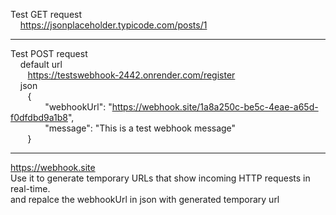 Test GET request  
&nbsp;&nbsp;&nbsp;&nbsp;https://jsonplaceholder.typicode.com/posts/1
*******************************************************************
Test POST request  
&nbsp;&nbsp;&nbsp;&nbsp;default url  
&nbsp;&nbsp;&nbsp;&nbsp;&nbsp;&nbsp;&nbsp;https://testswebhook-2442.onrender.com/register  
&nbsp;&nbsp;&nbsp;&nbsp;json   
&nbsp;&nbsp;&nbsp;&nbsp;&nbsp;&nbsp;&nbsp;{  
&nbsp;&nbsp;&nbsp;&nbsp;&nbsp;&nbsp;&nbsp;&nbsp;&nbsp;&nbsp;&nbsp;&nbsp;&nbsp;&nbsp;"webhookUrl": "https://webhook.site/1a8a250c-be5c-4eae-a65d-f0dfdbd9a1b8",  
&nbsp;&nbsp;&nbsp;&nbsp;&nbsp;&nbsp;&nbsp;&nbsp;&nbsp;&nbsp;&nbsp;&nbsp;&nbsp;&nbsp;"message": "This is a test webhook message"  
&nbsp;&nbsp;&nbsp;&nbsp;&nbsp;&nbsp;&nbsp;}  
********************************************************************

https://webhook.site  
Use it to generate temporary URLs that show incoming HTTP requests in real-time.   
and repalce the webhookUrl in json with generated temporary url

